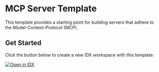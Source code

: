 # MCP Server Template

This template provides a starting point for building servers that adhere to the Model-Context-Protocol (MCP).

## Get Started

Click the button below to create a new IDX workspace with this template:

[![Open in IDX](https://cdn.idx.dev/btn/try_dark_32.svg)](https://idx.google.com/new?template=templates/mcp)

